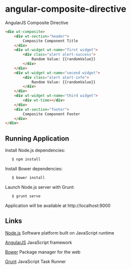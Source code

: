 angular-composite-directive
====================

AngularJS Composite Directive

```html
<div wt-composite>
    <div wt-section="header">
        Composite Component Title
    </div>
    <div wt-widget wt-name="first widget">
        <div class="alert alert-success">
            Random Value: {{randomValue}}
        </div>
    </div>
    <div wt-widget wt-name="second widget">
        <div class="alert alert-info">
            Random Value: {{randomValue}}
        </div>
    </div>
    <div wt-widget wt-name="third widget">
        <div wt-time></div>
    </div>
    <div wt-section="footer">
        Composite Component Footer
    </div>
</div>
```


## Running Application

 Install Node.js dependencies:

 ``` bash
    $ npm install
 ```

 Install Bower dependencies:

 ``` bash
    $ bower install
 ```

 Launch Node.js server with Grunt:

 ``` bash
    $ grunt serve
 ```

 Application will be available at http://localhost:9000

Links
-----

[Node.js](http://nodejs.org/) Software platform built on JavaScript runtime

[AngularJS](http://angularjs.org/) JavaScript framework

[Bower](http://bower.io/) Package manager for the web

[Grunt](http://gruntjs.com/) JavaScript Task Runner

